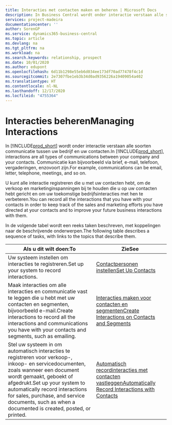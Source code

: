 ```yaml
---
title: Interacties met contacten maken en beheren | Microsoft Docs
description: In Business Central wordt onder interactie verstaan alle soorten communicatie tussen uw bedrijf en uw contacten. Communicatie kan bijvoorbeeld via brief, e-mail, telefoon, vergaderingen, enzovoort zijn.
services: project-madeira
documentationcenter: ''
author: SorenGP
ms.service: dynamics365-business-central
ms.topic: article
ms.devlang: na
ms.tgt_pltfrm: na
ms.workload: na
ms.search.keywords: relationship, prospect
ms.date: 10/01/2020
ms.author: edupont
ms.openlocfilehash: 6d11b1298e55eb6d034ee173df70ad77478f4c1d
ms.sourcegitcommit: 2e7307fbe1eb3b34d0ad9356226a19409054a402
ms.translationtype: HT
ms.contentlocale: nl-NL
ms.lasthandoff: 12/17/2020
ms.locfileid: "4755364"
---
```

# <a name="managing-interactions"></a><span data-ttu-id="9e4f5-104">Interacties beheren</span><span class="sxs-lookup"><span data-stu-id="9e4f5-104">Managing Interactions</span></span>
<span data-ttu-id="9e4f5-105">In [!INCLUDE[prod_short](includes/prod_short.md)] wordt onder interactie verstaan alle soorten communicatie tussen uw bedrijf en uw contacten.</span><span class="sxs-lookup"><span data-stu-id="9e4f5-105">In [!INCLUDE[prod_short](includes/prod_short.md)], interactions are all types of communications between your company and your contacts.</span></span> <span data-ttu-id="9e4f5-106">Communicatie kan bijvoorbeeld via brief, e-mail, telefoon, vergaderingen, enzovoort zijn.</span><span class="sxs-lookup"><span data-stu-id="9e4f5-106">For example, communications can be email, letter, telephone, meetings, and so on.</span></span>

<span data-ttu-id="9e4f5-107">U kunt alle interactie registreren die u met uw contacten hebt, om de verkoop en marketinginspanningen bij te houden die u op uw contacten hebt gericht en om uw toekomstige bedrijfsinteracties met hen te verbeteren.</span><span class="sxs-lookup"><span data-stu-id="9e4f5-107">You can record all the interactions that you have with your contacts in order to keep track of the sales and marketing efforts you have directed at your contacts and to improve your future business interactions with them.</span></span>

<span data-ttu-id="9e4f5-108">In de volgende tabel wordt een reeks taken beschreven, met koppelingen naar de beschrijvende onderwerpen.</span><span class="sxs-lookup"><span data-stu-id="9e4f5-108">The following table describes a sequence of tasks, with links to the topics that describe them.</span></span>

| <span data-ttu-id="9e4f5-109">Als u dit wilt doen:</span><span class="sxs-lookup"><span data-stu-id="9e4f5-109">To</span></span> | <span data-ttu-id="9e4f5-110">Zie</span><span class="sxs-lookup"><span data-stu-id="9e4f5-110">See</span></span> |
| --- | --- |
| <span data-ttu-id="9e4f5-111">Uw systeem instellen om interacties te registreren.</span><span class="sxs-lookup"><span data-stu-id="9e4f5-111">Set up your system to record interactions.</span></span> |[<span data-ttu-id="9e4f5-112">Contactpersonen instellen</span><span class="sxs-lookup"><span data-stu-id="9e4f5-112">Set Up Contacts</span></span>](marketing-setup-contacts.md) |
|<span data-ttu-id="9e4f5-113">Maak interacties om alle interacties en communicatie vast te leggen die u hebt met uw contacten en segmenten, bijvoorbeeld e-mail.</span><span class="sxs-lookup"><span data-stu-id="9e4f5-113">Create interactions to record all the interactions and communications you have with your contacts and segments, such as emailing.</span></span>|[<span data-ttu-id="9e4f5-114">Interacties maken voor contacten en segmenten</span><span class="sxs-lookup"><span data-stu-id="9e4f5-114">Create Interactions on Contacts and Segments</span></span>](marketing-how-create-interactions.md)|
|<span data-ttu-id="9e4f5-115">Stel uw systeem in om automatisch interacties te registreren voor verkoop-, inkoop- en servicedocumenten, zoals wanneer een document wordt gemaakt, geboekt of afgedrukt.</span><span class="sxs-lookup"><span data-stu-id="9e4f5-115">Set up your system to automatically record interactions for sales, purchase, and service documents, such as when a documented is created, posted, or printed.</span></span>|[<span data-ttu-id="9e4f5-116">Automatisch recordinteracties met contacten vastleggen</span><span class="sxs-lookup"><span data-stu-id="9e4f5-116">Automatically Record Interactions with Contacts</span></span>](marketing-auto-record-interactions.md)|
